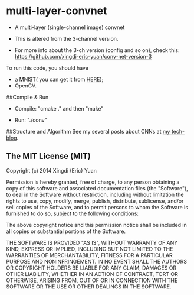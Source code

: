 multi-layer-convnet
===================

* A multi-layer (single-channel image) convnet

* This is altered from the 3-channel version. 

* For more info about the 3-ch version (config and so on), check this:
https://github.com/xingdi-eric-yuan/conv-net-version-3

To run this code, you should have 
* a MNIST( you can get it from [HERE](http://yann.lecun.com/exdb/mnist/));
* OpenCV.

##Compile & Run

* Compile: "cmake ." and then "make" 
 
* Run: "./conv" 

##Structure and Algorithm
See my several posts about CNNs at [my tech-blog](http://eric-yuan.me).

The MIT License (MIT)
------------------

Copyright (c) 2014 Xingdi (Eric) Yuan

Permission is hereby granted, free of charge, to any person obtaining a copy
of this software and associated documentation files (the "Software"), to deal
in the Software without restriction, including without limitation the rights
to use, copy, modify, merge, publish, distribute, sublicense, and/or sell
copies of the Software, and to permit persons to whom the Software is
furnished to do so, subject to the following conditions:

The above copyright notice and this permission notice shall be included in
all copies or substantial portions of the Software.

THE SOFTWARE IS PROVIDED "AS IS", WITHOUT WARRANTY OF ANY KIND, EXPRESS OR
IMPLIED, INCLUDING BUT NOT LIMITED TO THE WARRANTIES OF MERCHANTABILITY,
FITNESS FOR A PARTICULAR PURPOSE AND NONINFRINGEMENT. IN NO EVENT SHALL THE
AUTHORS OR COPYRIGHT HOLDERS BE LIABLE FOR ANY CLAIM, DAMAGES OR OTHER
LIABILITY, WHETHER IN AN ACTION OF CONTRACT, TORT OR OTHERWISE, ARISING FROM,
OUT OF OR IN CONNECTION WITH THE SOFTWARE OR THE USE OR OTHER DEALINGS IN
THE SOFTWARE.

